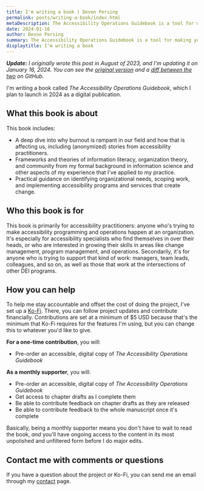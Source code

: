 ```yaml
---
title: I'm writing a book | Devon Persing
permalink: posts/writing-a-book/index.html
metaDescription: The Accessibility Operations Guidebook is a tool for making your accessibility practice more sustainable and holistic.
date: 2024-01-16
author: Devon Persing
summary: The Accessibility Operations Guidebook is a tool for making your accessibility practice more sustainable and holistic.
displaytitle: I'm writing a book
---
```

_**Update:** I originally wrote this post in August of 2023, and I'm updating it on January 16, 2024. You can see the [original version](https://github.com/dpersing/netlify-site/blob/2a48c4cfde69386d170071c2d0d31917b9f134d0/posts/bookproject.md) and a [diff between the two](https://github.com/dpersing/netlify-site/commit/1ee283d6ab1ea71b84f3268e06bc29d8c5ace9f9) on GitHub._

I'm writing a book called _The Accessibility Operations Guidebook_, which I plan to launch in 2024 as a digital publication.

## What this book is about

This book includes:

- A deep dive into why burnout is rampant in our field and how that is affecting us, including (anonymized) stories from accessibility practitioners.
- Frameworks and theories of information literacy, organization theory, and community from my formal background in information science and other aspects of my experience that I've applied to my practice.
- Practical guidance on identifying organizational needs, scoping work, and implementing accessibility programs and services that create change.

## Who this book is for

This book is primarily for accessibility practitioners: anyone who's trying to make accessibility programming and operations happen at an organization. It's especially for accessibility specialists who find themselves in over their heads, or who are interested in growing their skills in areas like change management, program management, and operations. Secondarily, it's for anyone who is trying to support that kind of work: managers, team leads, colleagues, and so on, as well as those that work at the intersections of other DEI programs.

## How you can help

To help me stay accountable and offset the cost of doing the project, I've set up a [Ko-Fi](https://ko-fi.com/a11ydevon). There, you can follow project updates and contribute financially. Contributions are set at a minimum of $5 USD because that's the minimum that Ko-Fi requires for the features I'm using, but you can change this to whatever you'd like to give.

**For a one-time contribution**, you will:

- Pre-order an accessible, digital copy of *The Accessibility Operations Guidebook*

**As a monthly supporter**, you will:

- Pre-order an accessible, digital copy of *The Accessibility Operations Guidebook*
- Get access to chapter drafts as I complete them
- Be able to contribute feedback on chapter drafts as they are released
- Be able to contribute feedback to the whole manuscript once it's complete

Basically, being a monthly supporter means you don't have to wait to read the book, _and_ you'll have ongoing access to the content in its most unpolished and unfiltered form before I do major edits.

## Contact me with comments or questions

If you have a question about the project or Ko-Fi, you can send me an email through my [contact](/contact) page.